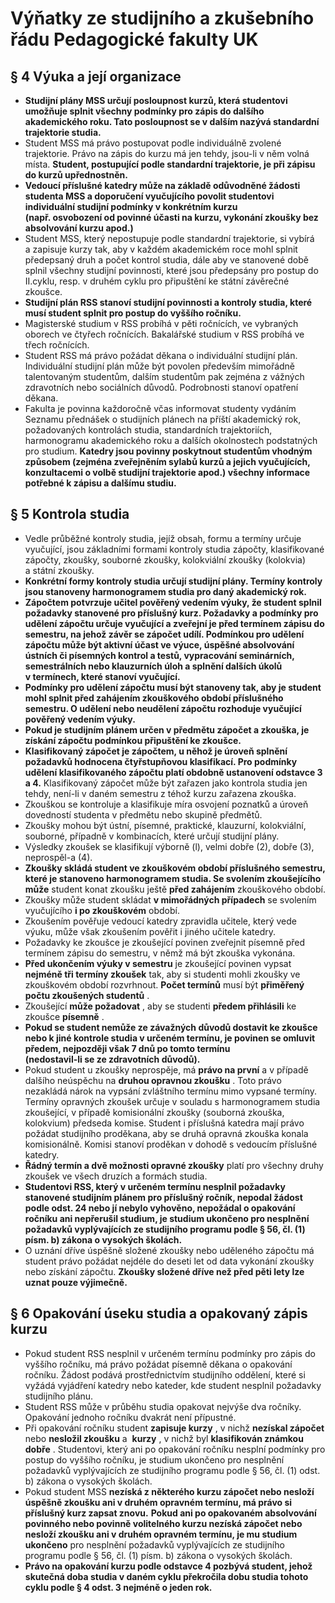 # Výňatky ze studijního a zkušebního řádu Pedagogické fakulty UK

## **§ 4 Výuka a její organizace**

-   **Studijní plány MSS určují posloupnost kurzů, která studentovi
    umožňuje splnit všechny podmínky pro zápis do dalšího akademického
    roku. Tato posloupnost se v dalším nazývá standardní trajektorie
    studia.**
-   Student MSS má právo postupovat podle individuálně zvolené
    trajektorie. Právo na zápis do kurzu má jen tehdy, jsou-li v něm
    volná místa. **Student, postupující podle standardní trajektorie, je
    při zápisu do kurzů upřednostněn.**
-   **Vedoucí příslušné katedry může na základě odůvodněné žádosti
    studenta MSS a doporučení vyučujícího povolit studentovi
    individuální studijní podmínky v konkrétním kurzu\
    (např. osvobození od povinné účasti na kurzu, vykonání zkoušky bez
    absolvování kurzu apod.)**
-   Student MSS, který nepostupuje podle standardní trajektorie, si
    vybírá a zapisuje kurzy tak, aby v každém akademickém roce mohl
    splnit předepsaný druh a počet kontrol studia, dále aby ve stanovené
    době splnil všechny studijní povinnosti, které jsou předepsány pro
    postup do II.cyklu, resp. v druhém cyklu pro připuštění ke státní
    závěrečné zkoušce.
-   **Studijní plán RSS stanoví studijní povinnosti a kontroly studia,
    které musí student splnit pro postup do vyššího ročníku.**
-   Magisterské studium v RSS probíhá v pěti ročnících, ve vybraných
    oborech ve čtyřech ročnících. Bakalářské studium v RSS probíhá ve
    třech ročnících.
-   Student RSS má právo požádat děkana o individuální studijní plán.
    Individuální studijní plán může být povolen především mimořádně
    talentovaným studentům, dalším studentům pak zejména z vážných
    zdravotních nebo sociálních důvodů. Podrobnosti stanoví opatření
    děkana.
-   Fakulta je povinna každoročně včas informovat studenty vydáním
    Seznamu přednášek o studijních plánech na příští akademický rok,
    požadovaných kontrolách studia, standardních trajektoriích,
    harmonogramu akademického roku a dalších okolnostech podstatných pro
    studium. **Katedry jsou povinny poskytnout studentům vhodným
    způsobem (zejména zveřejněním sylabů kurzů a jejich vyučujících,
    konzultacemi o volbě studijní trajektorie apod.) všechny informace
    potřebné k zápisu a dalšímu studiu.**

## **§ 5 Kontrola studia**

-   Vedle průběžné kontroly studia, jejíž obsah, formu a termíny určuje
    vyučující, jsou základními formami kontroly studia zápočty,
    klasifikované zápočty, zkoušky, souborné zkoušky, kolokviální
    zkoušky (kolokvia) a státní zkoušky.
-   **Konkrétní formy kontroly studia určují studijní plány. Termíny
    kontroly jsou stanoveny harmonogramem studia pro daný akademický
    rok.**
-   **Zápočtem potvrzuje učitel pověřený vedením výuky, že student
    splnil požadavky stanovené pro příslušný kurz. Požadavky a podmínky
    pro udělení zápočtu určuje vyučující a zveřejní je před termínem
    zápisu do semestru, na jehož závěr se zápočet udílí. Podmínkou pro
    udělení zápočtu může být aktivní účast ve výuce, úspěšné absolvování
    ústních či písemných kontrol a testů, vypracování seminárních,
    semestrálních nebo klauzurních úloh a splnění dalších úkolů
    v termínech, které stanoví vyučující.**
-   **Podmínky pro udělení zápočtu musí být stanoveny tak, aby je
    student mohl splnit před zahájením zkouškového období příslušného
    semestru. O udělení nebo neudělení zápočtu rozhoduje vyučující
    pověřený vedením výuky.**
-   **Pokud je studijním plánem určen v předmětu zápočet a zkouška, je
    získání zápočtu podmínkou připuštění ke zkoušce.**
-   **Klasifikovaný zápočet je zápočtem, u něhož je úroveň splnění
    požadavků hodnocena čtyřstupňovou klasifikací. Pro podmínky udělení
    klasifikovaného zápočtu platí obdobně ustanovení odstavce 3 a 4.**
    Klasifikovaný zápočet může být zařazen jako kontrola studia jen
    tehdy, není-li v daném semestru z téhož kurzu zařazena zkouška.
-   Zkouškou se kontroluje a klasifikuje míra osvojení poznatků a úroveň
    dovedností studenta v předmětu nebo skupině předmětů.
-   Zkoušky mohou být ústní, písemné, praktické, klauzurní, kolokviální,
    souborné, případně v kombinacích, které určují studijní plány.
-   Výsledky zkoušek se klasifikují výborně (l), velmi dobře (2), dobře
    (3), neprospěl-a (4).
-   **Zkoušky skládá student ve zkouškovém období příslušného semestru,
    které je stanoveno harmonogramem studia. Se svolením zkoušejícího**
    **může** student konat zkoušku ještě **před zahájením** zkouškového
    období.
-   Zkoušky může student skládat **v mimořádných případech** se svolením
    vyučujícího **i po zkouškovém** období.
-   Zkoušením pověřuje vedoucí katedry zpravidla učitele, který vede
    výuku, může však zkoušením pověřit i jiného učitele katedry.
-   Požadavky ke zkoušce je zkoušející povinen zveřejnit písemně před
    termínem zápisu do semestru, v němž má být zkouška vykonána.
-   **Před ukončením výuky v semestru** je zkoušející povinen vypsat
    **nejméně tři termíny zkoušek** tak, aby si studenti mohli zkoušky
    ve zkouškovém období rozvrhnout. **Počet termínů** musí být
    **přiměřený počtu zkoušených studentů** .
-   Zkoušející **může požadovat** , aby se studenti **předem
    přihlásili** ke zkoušce **písemně** .
-   **Pokud se student nemůže ze závažných důvodů dostavit ke zkoušce
    nebo k jiné kontrole studia v určeném termínu, je povinen se omluvit
    předem, nejpozději však 7 dnů po tomto termínu\
    (nedostavil-li se ze zdravotních důvodů).**
-   Pokud student u zkoušky neprospěje, má **právo na první**
    a v případě dalšího neúspěchu na **druhou opravnou zkoušku** . Toto
    právo nezakládá nárok na vypsání zvláštního termínu mimo vypsané
    termíny. Termíny opravných zkoušek určuje v souladu s harmonogramem
    studia zkoušející, v případě komisionální zkoušky (souborná zkouška,
    kolokvium) předseda komise. Student i příslušná katedra mají právo
    požádat studijního proděkana, aby se druhá opravná zkouška konala
    komisionálně. Komisi stanoví proděkan v dohodě s vedoucím příslušné
    katedry.
-   **Řádný termín a dvě možnosti opravné zkoušky** platí pro všechny
    druhy zkoušek ve všech druzích a formách studia.
-   **Studentovi RSS, který v určeném termínu nesplnil požadavky
    stanovené studijním plánem pro příslušný ročník, nepodal žádost
    podle odst. 24 nebo jí nebylo vyhověno, nepožádal o opakování
    ročníku ani nepřerušil studium, je studium ukončeno pro nesplnění
    požadavků vyplývajících ze studijního programu podle § 56, čl. (1)
    písm. b) zákona o vysokých školách.**
-   O uznání dříve úspěšně složené zkoušky nebo uděleného zápočtu má
    student právo požádat nejdéle do deseti let od data vykonání zkoušky
    nebo získání zápočtu. **Zkoušky složené dříve než před pěti lety lze
    uznat pouze výjimečně.**

## § 6 Opakování úseku studia a opakovaný zápis kurzu

-   Pokud student RSS nesplnil v určeném termínu podmínky pro zápis do
    vyššího ročníku, má právo požádat písemně děkana o opakování
    ročníku. Žádost podává prostřednictvím studijního oddělení, které si
    vyžádá vyjádření katedry nebo kateder, kde student nesplnil
    požadavky studijního plánu.
-   Student RSS může v průběhu studia opakovat nejvýše dva ročníky.
    Opakování jednoho ročníku dvakrát není přípustné.
-   Při opakování ročníku student **zapisuje kurzy** , v nichž
    **nezískal zápočet** nebo **nesložil zkoušku** a  **kurzy** ,
    v nichž byl **klasifikován známkou dobře** . Studentovi, který ani
    po opakování ročníku nesplní podmínky pro postup do vyššího ročníku,
    je studium ukončeno pro nesplnění požadavků vyplývajících ze
    studijního programu podle § 56, čl. (1) odst. b) zákona o vysokých
    školách.
-   Pokud student MSS **nezíská z některého kurzu zápočet nebo nesloží
    úspěšně zkoušku ani v druhém opravném termínu, má právo si příslušný
    kurz zapsat znovu.** **Pokud ani po opakovaném absolvování povinného
    nebo povinně volitelného kurzu nezíská zápočet nebo nesloží zkoušku
    ani v druhém opravném termínu, je mu studium ukončeno** pro
    nesplnění požadavků vyplývajících ze studijního programu podle § 56,
    čl. (1) písm. b) zákona o vysokých školách.
-   **Právo na opakování kurzu podle odstavce 4 pozbývá student, jehož
    skutečná doba studia v daném cyklu překročila dobu studia tohoto
    cyklu podle § 4 odst. 3 nejméně o jeden rok.**
